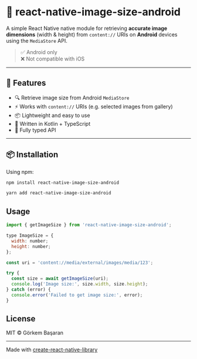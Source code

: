 # 📸 react-native-image-size-android

A simple React Native native module for retrieving **accurate image dimensions** (width & height) from `content://` URIs on **Android** devices using the `MediaStore` API.

> ✅ Android only  
> ❌ Not compatible with iOS

---

## 🚀 Features

- 🔍 Retrieve image size from Android `MediaStore`
- ⚡ Works with `content://` URIs (e.g. selected images from gallery)
- 📦 Lightweight and easy to use
- 🔧 Written in Kotlin + TypeScript
- 💬 Fully typed API

---

## 📦 Installation

Using npm:

```sh
npm install react-native-image-size-android
```
```sh
yarn add react-native-image-size-android
```
## Usage


```js
import { getImageSize } from 'react-native-image-size-android';

type ImageSize = {
  width: number;
  height: number;
};

const uri = 'content://media/external/images/media/123';

try {
  const size = await getImageSize(uri);
  console.log('Image size:', size.width, size.height);
} catch (error) {
  console.error('Failed to get image size:', error);
}
```

## License

MIT © Görkem Başaran

---

Made with [create-react-native-library](https://github.com/callstack/react-native-builder-bob)
